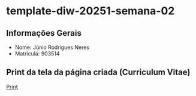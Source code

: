 # template-diw-20251-semana-02

## Informações Gerais
- Nome: Júnio Rodrigues Neres
- Matricula: 903514

## Print da tela da página criada (Curriculum Vitae)

[Print](imagem/foto2.png)
